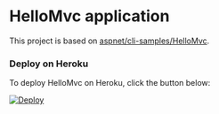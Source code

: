 # HelloMvc application

This project is based on [aspnet/cli-samples/HelloMvc](https://github.com/aspnet/cli-samples/tree/master/HelloMvc).

### Deploy on Heroku
To deploy HelloMvc on Heroku, click the button below:

[![Deploy](https://www.herokucdn.com/deploy/button.png)](https://heroku.com/deploy)